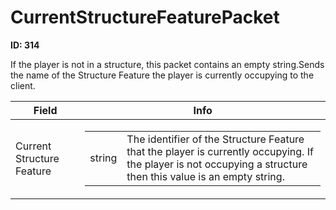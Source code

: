 # CurrentStructureFeaturePacket

**ID: 314**  

If the player is not in a structure, this packet contains an empty string.Sends the name of the Structure Feature the player is currently occupying to the client.

<table><thead><tr><th>Field</th><th>Info</th></tr></thead><tbody>
<tr><td>Current Structure Feature</td><td><table><tbody><tr><td>string</td><td>The identifier of the Structure Feature that the player is currently occupying. If the player is not occupying a structure then this value is an empty string.</td></tr></tbody></table></td></tr>
</tbody></table>